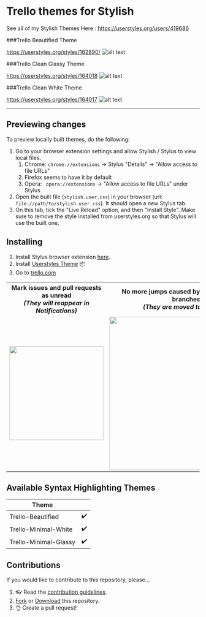 # Trello themes for Stylish
See all of my Stylish Themes Here : <https://userstyles.org/users/419686>



###Trello Beautified Theme

<https://userstyles.org/styles/162890/>
 ![alt text](https://raw.githubusercontent.com/sirpooya/Trello-Stylish/master/TB.png)



###Trello Clean Glassy Theme

<https://userstyles.org/styles/164018>
 ![alt text](https://raw.githubusercontent.com/sirpooya/Trello-Stylish/master/TCG.jpg)



###Trello Clean White Theme

<https://userstyles.org/styles/164017>
 ![alt text](https://raw.githubusercontent.com/sirpooya/Trello-Stylish/master/TCW.jpg)

___


## Previewing changes
To preview locally built themes, do the following:
1. Go to your browser extension settings and allow Stylish / Stylus to view local files.
   1. Chrome: `chrome://extensions` -> Stylus "Details" -> "Allow access to file URLs"
   2. Firefox seems to have it by default
   3. Opera: ` opera://extensions` -> "Allow access to file URLs" under Stylus
2. Open the built file (`stylish.user.css`) in your browser (url: `file://path/to/stylish.user.css`). It should open a new Stylus tab.
3. On this tab, tick the "Live Reload" option, and then "Install Style". Make sure to remove the style installed from userstyles.org so that Stylus will use the built one.

## Installing
1. Install Stylus browser extension [here](http://add0n.com/stylus.htm).
2. Install [Userstyles Theme](https://userstyles.org/styles/162890) 📦
3. Go to [trello.com](https://trello.com)


<table>
	<tr>
		<th width="50%">
			Mark issues and pull requests as unread<br>
			<em>(They will reappear in Notifications)</em>
		</th>
		<th width="50%">
			No more jumps caused by recently pushed branches<br>
			<em>(They are moved to the side)</em>
		</th>
	</tr>
<tr><!-- Prevent zebra stripes --></tr>
	<tr>
		<td>
			<img width="245" src="https://user-images.githubusercontent.com/1402241/27847663-963b7d7c-6171-11e7-9470-6e86d8463771.png">
		</td>
		<td>
			<img width="400" src="https://user-images.githubusercontent.com/1402241/34099674-20433f60-e41b-11e7-8ca5-7ea23c70ab95.gif">
		</td>
	</tr>
</table>

## Available Syntax Highlighting Themes

| Theme                    |     |
|--------------------------|:---:|
| Trello-Beautified        | ✔️ |
| Trello-Minimal-White        | ✔️ |
| Trello-Minimal-Glassy        | ✔️ |

## Contributions

If you would like to contribute to this repository, please...

1. 👓 Read the [contribution guidelines](./CONTRIBUTING.md).
2. [Fork](https://github.com/sirpooya/Trello-Beautified/fork) or [Download](https://github.com/sirpooya/Trello-Beautified/archive/master.zip) this repository.
3. 👌 Create a pull request!
